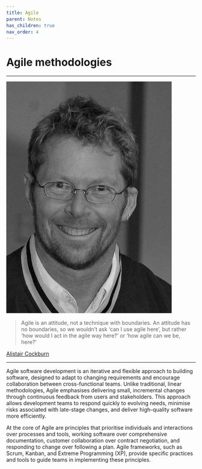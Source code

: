 ```yaml
---
title: Agile
parent: Notes
has_children: true
nav_order: 4
---
```


# Agile methodologies

<hr class="splash">

![Alistair Cockburn](../../images/people/alistair_cockburn.png)

<blockquote class="pretty"><span>
Agile is an attitude, not a technique with boundaries. An attitude has no boundaries, so we wouldn’t ask ‘can I use agile here’, but rather ‘how would I act in the agile way here?’ or ‘how agile can we be, here?'
</span></blockquote>
<p class="attribution"><a href="https://alistaircockburn.com/Bio">Alistair Cockburn</a></p>

<hr class="splash-bottom">

Agile software development is an iterative and flexible approach to building software, designed to 
adapt to changing requirements and encourage collaboration between cross-functional teams. Unlike 
traditional, linear methodologies, Agile emphasises delivering small, incremental changes through 
continuous feedback from users and stakeholders. This approach allows development teams to respond 
quickly to evolving needs, minimise risks associated with late-stage changes, and deliver 
high-quality software more efficiently.

At the core of Agile are principles that prioritise individuals and interactions over processes 
and tools, working software over comprehensive documentation, customer collaboration over contract 
negotiation, and responding to change over following a plan. Agile frameworks, such as Scrum, 
Kanban, and Extreme Programming (XP), provide specific practices and tools to guide teams in 
implementing these principles.
